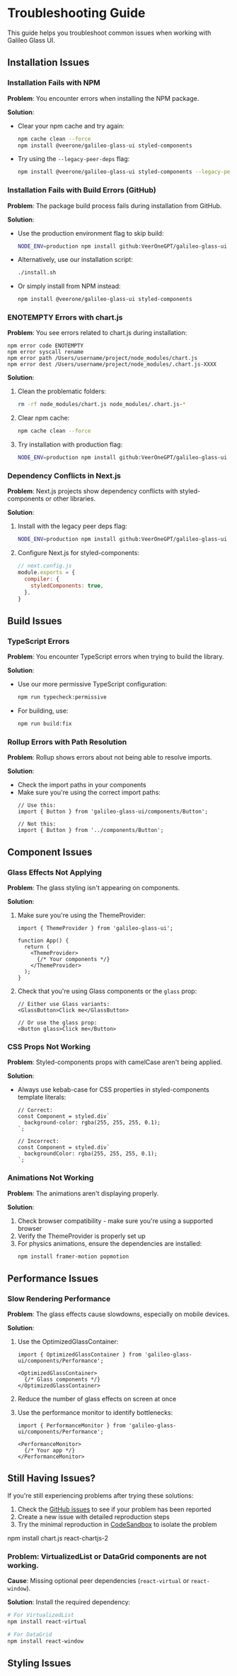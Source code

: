 # Troubleshooting Guide

This guide helps you troubleshoot common issues when working with Galileo Glass UI.

## Installation Issues

### Installation Fails with NPM

**Problem**: You encounter errors when installing the NPM package.

**Solution**:
- Clear your npm cache and try again:
  ```bash
  npm cache clean --force
  npm install @veerone/galileo-glass-ui styled-components
  ```
- Try using the `--legacy-peer-deps` flag:
  ```bash
  npm install @veerone/galileo-glass-ui styled-components --legacy-peer-deps
  ```

### Installation Fails with Build Errors (GitHub)

**Problem**: The package build process fails during installation from GitHub.

**Solution**:
- Use the production environment flag to skip build:
  ```bash
  NODE_ENV=production npm install github:VeerOneGPT/galileo-glass-ui
  ```
- Alternatively, use our installation script:
  ```bash
  ./install.sh
  ```
- Or simply install from NPM instead:
  ```bash
  npm install @veerone/galileo-glass-ui styled-components
  ```

### ENOTEMPTY Errors with chart.js

**Problem**: You see errors related to chart.js during installation:
```
npm error code ENOTEMPTY
npm error syscall rename
npm error path /Users/username/project/node_modules/chart.js
npm error dest /Users/username/project/node_modules/.chart.js-XXXX
```

**Solution**:
1. Clean the problematic folders:
   ```bash
   rm -rf node_modules/chart.js node_modules/.chart.js-*
   ```
2. Clear npm cache:
   ```bash
   npm cache clean --force
   ```
3. Try installation with production flag:
   ```bash
   NODE_ENV=production npm install github:VeerOneGPT/galileo-glass-ui
   ```

### Dependency Conflicts in Next.js

**Problem**: Next.js projects show dependency conflicts with styled-components or other libraries.

**Solution**:
1. Install with the legacy peer deps flag:
   ```bash
   NODE_ENV=production npm install github:VeerOneGPT/galileo-glass-ui --legacy-peer-deps
   ```
2. Configure Next.js for styled-components:
   ```js
   // next.config.js
   module.exports = {
     compiler: {
       styledComponents: true,
     },
   }
   ```

## Build Issues

### TypeScript Errors

**Problem**: You encounter TypeScript errors when trying to build the library.

**Solution**:
- Use our more permissive TypeScript configuration:
  ```bash
  npm run typecheck:permissive
  ```
- For building, use:
  ```bash
  npm run build:fix
  ```

### Rollup Errors with Path Resolution

**Problem**: Rollup shows errors about not being able to resolve imports.

**Solution**:
- Check the import paths in your components
- Make sure you're using the correct import paths:
  ```tsx
  // Use this:
  import { Button } from 'galileo-glass-ui/components/Button';
  
  // Not this:
  import { Button } from '../components/Button';
  ```

## Component Issues

### Glass Effects Not Applying

**Problem**: The glass styling isn't appearing on components.

**Solution**:
1. Make sure you're using the ThemeProvider:
   ```tsx
   import { ThemeProvider } from 'galileo-glass-ui';
   
   function App() {
     return (
       <ThemeProvider>
         {/* Your components */}
       </ThemeProvider>
     );
   }
   ```

2. Check that you're using Glass components or the `glass` prop:
   ```tsx
   // Either use Glass variants:
   <GlassButton>Click me</GlassButton>
   
   // Or use the glass prop:
   <Button glass>Click me</Button>
   ```

### CSS Props Not Working

**Problem**: Styled-components props with camelCase aren't being applied.

**Solution**:
- Always use kebab-case for CSS properties in styled-components template literals:
  ```tsx
  // Correct:
  const Component = styled.div`
    background-color: rgba(255, 255, 255, 0.1);
  `;
  
  // Incorrect:
  const Component = styled.div`
    backgroundColor: rgba(255, 255, 255, 0.1);
  `;
  ```

### Animations Not Working

**Problem**: The animations aren't displaying properly.

**Solution**:
1. Check browser compatibility - make sure you're using a supported browser
2. Verify the ThemeProvider is properly set up
3. For physics animations, ensure the dependencies are installed:
   ```bash
   npm install framer-motion popmotion
   ```

## Performance Issues

### Slow Rendering Performance

**Problem**: The glass effects cause slowdowns, especially on mobile devices.

**Solution**:
1. Use the OptimizedGlassContainer:
   ```tsx
   import { OptimizedGlassContainer } from 'galileo-glass-ui/components/Performance';
   
   <OptimizedGlassContainer>
     {/* Glass components */}
   </OptimizedGlassContainer>
   ```

2. Reduce the number of glass effects on screen at once
3. Use the performance monitor to identify bottlenecks:
   ```tsx
   import { PerformanceMonitor } from 'galileo-glass-ui/components/Performance';
   
   <PerformanceMonitor>
     {/* Your app */}
   </PerformanceMonitor>
   ```

## Still Having Issues?

If you're still experiencing problems after trying these solutions:

1. Check the [GitHub issues](https://github.com/VeerOneGPT/galileo-glass-ui/issues) to see if your problem has been reported
2. Create a new issue with detailed reproduction steps
3. Try the minimal reproduction in [CodeSandbox](https://codesandbox.io) to isolate the problem

npm install chart.js react-chartjs-2

### Problem: VirtualizedList or DataGrid components are not working.

**Cause**: Missing optional peer dependencies (`react-virtual` or `react-window`).

**Solution**: Install the required dependency:

```bash
# For VirtualizedList
npm install react-virtual

# For DataGrid
npm install react-window
```

## Styling Issues
